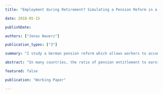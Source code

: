 ```yaml
---
title: "Employment during Retirement? Simulating a Pension Reform in a Life-Cycle Model for Germany"

date: 2018-05-15

publishDate: 

authors: ["Jonas Nauerz"]

publication_types: ["3"]

summary: "I study a German pension reform which allows workers to accumulate more pension capital through continued employment during retirement using an overlapping generations heterogeneous agents model. I find the reform is welfare enhancing, and it creates large incentives for workers to remain employed longer."

abstract: "In many countries, the ratio of pension entitlement to earnings is declining due to demographic developments. In 2017, the German government introduced a pension reform that allows workers to accumulate more pension capital through continued employment during retirement. I develop an overlapping generations model in which agents choose how much to consume, save, and whether or not to retire. Agents are heterogeneous in their education and the dis-utility of labor, which may serve as a proxy for deteriorating health. I find that the reform is welfare enhancing for both types, and it creates large incentives for workers to remain employed longer. The model predicts an increase in the effective average retirement age of 2.7 years, from 64.0 to 66.7."

featured: false

publication: "Working Paper"

---
```

